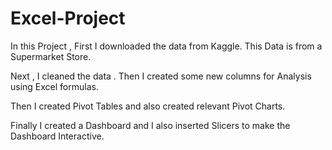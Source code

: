 # Excel-Project
In this Project , First I downloaded the data from Kaggle. This Data is from a Supermarket Store.

Next , I cleaned the data . Then I created some new columns for Analysis using Excel formulas.

Then I created Pivot Tables and also created relevant Pivot Charts.

Finally I created a Dashboard and I also inserted Slicers to make the Dashboard Interactive.
